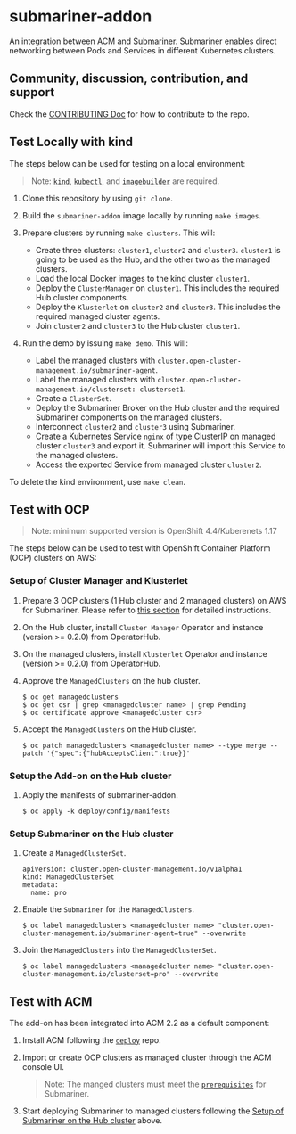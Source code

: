 # submariner-addon
An integration between ACM and [Submariner](https://submariner.io/). Submariner enables direct networking between Pods and Services in different Kubernetes clusters.

## Community, discussion, contribution, and support
Check the [CONTRIBUTING Doc](CONTRIBUTING.md) for how to contribute to the repo.

## Test Locally with kind
The steps below can be used for testing on a local environment:

> Note: [`kind`](https://kind.sigs.k8s.io/), [`kubectl`](https://kubernetes.io/docs/tasks/tools/install-kubectl/), and [`imagebuilder`](https://github.com/openshift/imagebuilder) are required.

1. Clone this repository by using `git clone`.

2. Build the `submariner-addon` image locally by running `make images`.

3. Prepare clusters by running `make clusters`. This will:
    - Create three clusters: `cluster1`, `cluster2` and `cluster3`. `cluster1` is going to be used as the Hub, and the other two as the managed clusters.
    - Load the local Docker images to the kind cluster `cluster1`.
    - Deploy the `ClusterManager` on `cluster1`. This includes the required Hub cluster components.
    - Deploy the `Klusterlet` on `cluster2` and `cluster3`. This includes the required managed cluster agents.
    - Join `cluster2` and `cluster3` to the Hub cluster `cluster1`.

4. Run the demo by issuing `make demo`. This will:
    - Label the managed clusters with `cluster.open-cluster-management.io/submariner-agent`.
    - Label the managed clusters with `cluster.open-cluster-management.io/clusterset: clusterset1`.
    - Create a `ClusterSet`.
    - Deploy the Submariner Broker on the Hub cluster and the required Submariner components on the managed clusters.
    - Interconnect `cluster2` and `cluster3` using Submariner.
    - Create a Kubernetes Service `nginx` of type ClusterIP on managed cluster `cluster3` and export it. Submariner will import this Service to the managed clusters.
    - Access the exported Service from managed cluster `cluster2`.

To delete the kind environment, use `make clean`.

## Test with OCP

> Note: minimum supported version is OpenShift 4.4/Kuberenets 1.17

The steps below can be used to test with OpenShift Container Platform (OCP) clusters on AWS:

### Setup of Cluster Manager and Klusterlet

1. Prepare 3 OCP clusters (1 Hub cluster and 2 managed clusters) on AWS for Submariner. Please refer to [this section](https://submariner.io/getting_started/quickstart/openshift/aws/#prepare-aws-clusters-for-submariner) for detailed instructions.

2. On the Hub cluster, install `Cluster Manager` Operator and instance (version >= 0.2.0) from OperatorHub.

3. On the managed clusters, install `Klusterlet` Operator and instance (version >= 0.2.0) from OperatorHub.

4. Approve the `ManagedClusters` on the hub cluster.

    ```
    $ oc get managedclusters
    $ oc get csr | grep <managedcluster name> | grep Pending
    $ oc certificate approve <managedcluster csr>
    ```

5. Accept the `ManagedClusters` on the Hub cluster.

   ```
   $ oc patch managedclusters <managedcluster name> --type merge --patch '{"spec":{"hubAcceptsClient":true}}'
   ```

### Setup the Add-on on the Hub cluster

1. Apply the manifests of submariner-addon.

    ```
    $ oc apply -k deploy/config/manifests
    ```

### Setup Submariner on the Hub cluster

1. Create a `ManagedClusterSet`.

   ```
   apiVersion: cluster.open-cluster-management.io/v1alpha1
   kind: ManagedClusterSet
   metadata:
     name: pro
   ```

2. Enable the `Submariner` for the `ManagedClusters`.

   ```
   $ oc label managedclusters <managedcluster name> "cluster.open-cluster-management.io/submariner-agent=true" --overwrite
   ```

3. Join the `ManagedClusters` into the `ManagedClusterSet`.

   ```
   $ oc label managedclusters <managedcluster name> "cluster.open-cluster-management.io/clusterset=pro" --overwrite
   ```

## Test with ACM

The add-on has been integrated into ACM 2.2 as a default component:

1. Install ACM following the [`deploy`](https://github.com/open-cluster-management/deploy) repo.

2. Import or create OCP clusters as managed cluster through the ACM console UI.
    >Note: The manged clusters must meet the [`prerequisites`](https://submariner.io/getting_started/#prerequisites) for Submariner.

3. Start deploying Submariner to managed clusters following the [Setup of Submariner on the Hub cluster](#setup-of-submariner-on-the-hub-cluster) above.
